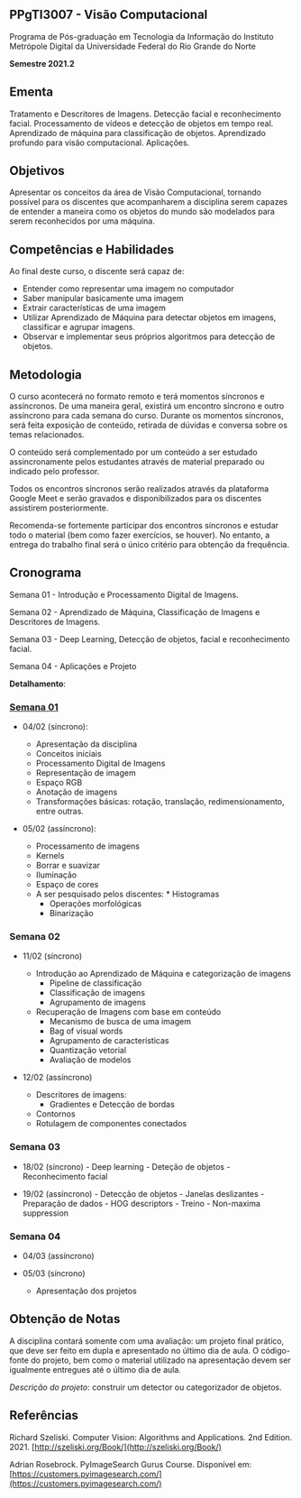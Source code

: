## PPgTI3007 - Visão Computacional
Programa de Pós-graduação em Tecnologia da Informação do Instituto Metrópole Digital da Universidade Federal do Rio Grande do Norte

**Semestre 2021.2**

## Ementa

Tratamento e Descritores de Imagens. Detecção facial e reconhecimento facial. Processamento de vídeos e detecção de objetos em tempo real. Aprendizado de máquina para classificação de objetos. Aprendizado profundo para visão computacional. Aplicações.

## Objetivos

Apresentar os conceitos da área de Visão Computacional, tornando possível para os discentes que acompanharem a disciplina serem capazes de entender a maneira como os objetos do mundo são modelados para serem reconhecidos por uma máquina. 

## Competências e Habilidades

Ao final deste curso, o discente será capaz de:

-   Entender como representar uma imagem no computador
-   Saber manipular basicamente uma imagem
-   Extrair características de uma imagem
-   Utilizar Aprendizado de Máquina para detectar objetos em imagens, classificar e agrupar imagens.
-   Observar e implementar seus próprios algoritmos para detecção de objetos.

## Metodologia
O curso acontecerá no formato remoto e terá momentos síncronos e assíncronos. De uma maneira geral, existirá um encontro síncrono e outro assíncrono para cada semana do curso. Durante os momentos síncronos, será feita exposição de conteúdo, retirada de dúvidas e conversa sobre os temas relacionados.

O conteúdo será complementado por um conteúdo a ser estudado assincronamente pelos estudantes através de material preparado ou indicado pelo professor.

Todos os encontros síncronos serão realizados através da plataforma Google Meet e serão gravados e disponibilizados para os discentes assistirem posteriormente.

Recomenda-se fortemente participar dos encontros síncronos e estudar todo o material (bem como fazer exercícios, se houver). No entanto, a entrega do trabalho final será o único critério para obtenção da frequência.

## Cronograma

Semana 01 - Introdução e Processamento Digital de Imagens.

Semana 02 - Aprendizado de Máquina, Classificação de Imagens e Descritores de Imagens.

Semana 03 - Deep Learning, Detecção de objetos, facial e reconhecimento facial.

Semana 04 - Aplicações e Projeto

**Detalhamento**:

### [Semana 01](https://github.com/danielsabino/ppgti3007_cv_2021_2/tree/main/semana01)

* 04/02 (síncrono):
	- Apresentação da disciplina
	- Conceitos iniciais
	- Processamento Digital de Imagens
	- Representação de imagem
	- Espaço RGB
	- Anotação de imagens
	- Transformações básicas: rotação, translação, redimensionamento, entre outras.

* 05/02 (assíncrono):
	- Processamento de imagens
	- Kernels
	- Borrar e suavizar
	- Iluminação
	- Espaço de cores
	* A ser pesquisado pelos discentes:
	        * Histogramas
		* Operações morfológicas
		* Binarização    

### Semana 02

- 11/02 (síncrono)
	- Introdução ao Aprendizado de Máquina e categorização de imagens
		- Pipeline de classificação
		- Classificação de imagens
		- Agrupamento de imagens  
	- Recuperação de Imagens com base em conteúdo
		- Mecanismo de busca de uma imagem
		- Bag of visual words
		- Agrupamento de características
		- Quantização vetorial
		- Avaliação de modelos
	

- 12/02 (assíncrono)
	- Descritores de imagens:
		- Gradientes e Detecção de bordas
	- Contornos
	- Rotulagem de componentes conectados

### Semana 03

- 18/02 (síncrono)
        - Deep learning
        - Deteção de objetos
        - Reconhecimento facial

- 19/02 (assíncrono)
        - Detecção de objetos
                - Janelas deslizantes
                - Preparação de dados
                - HOG descriptors
                - Treino
                - Non-maxima suppression

### Semana 04

* 04/03 (assíncrono)
	
* 05/03 (síncrono)
	* Apresentação dos projetos

## Obtenção de Notas

A disciplina contará somente com uma avaliação: um projeto final prático, que deve ser feito em dupla e apresentado no último dia de aula. O código-fonte do projeto, bem como o material utilizado na apresentação devem ser igualmente entregues até o último dia de aula.

*Descrição do projeto*: construir um detector ou categorizador de objetos.

## Referências
Richard Szeliski. Computer Vision: Algorithms and Applications. 2nd Edition. 2021. [http://szeliski.org/Book/](http://szeliski.org/Book/) 

Adrian Rosebrock. PyImageSearch Gurus Course. Disponível em: [https://customers.pyimagesearch.com/](https://customers.pyimagesearch.com/)
